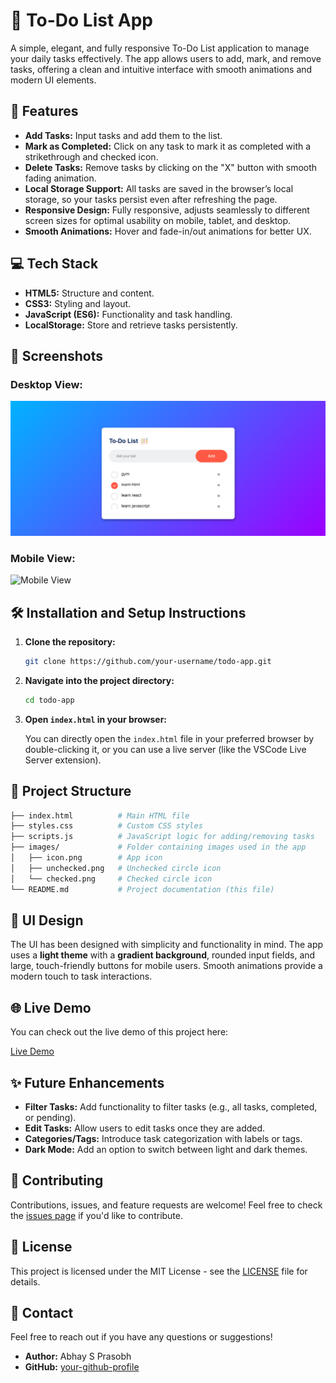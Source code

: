 
# 📝 To-Do List App

A simple, elegant, and fully responsive To-Do List application to manage your daily tasks effectively. The app allows users to add, mark, and remove tasks, offering a clean and intuitive interface with smooth animations and modern UI elements.

## 🚀 Features

- **Add Tasks:** Input tasks and add them to the list.
- **Mark as Completed:** Click on any task to mark it as completed with a strikethrough and checked icon.
- **Delete Tasks:** Remove tasks by clicking on the "X" button with smooth fading animation.
- **Local Storage Support:** All tasks are saved in the browser’s local storage, so your tasks persist even after refreshing the page.
- **Responsive Design:** Fully responsive, adjusts seamlessly to different screen sizes for optimal usability on mobile, tablet, and desktop.
- **Smooth Animations:** Hover and fade-in/out animations for better UX.
  
## 💻 Tech Stack

- **HTML5:** Structure and content.
- **CSS3:** Styling and layout.
- **JavaScript (ES6):** Functionality and task handling.
- **LocalStorage:** Store and retrieve tasks persistently.

## 📸 Screenshots

### Desktop View:
![Desktop View](images/desktop-screenshot.png)

### Mobile View:
![Mobile View](images/mobile-screenshot.png)

## 🛠 Installation and Setup Instructions

1. **Clone the repository:**

    ```bash
    git clone https://github.com/your-username/todo-app.git
    ```

2. **Navigate into the project directory:**

    ```bash
    cd todo-app
    ```

3. **Open `index.html` in your browser:**

    You can directly open the `index.html` file in your preferred browser by double-clicking it, or you can use a live server (like the VSCode Live Server extension).

## 📂 Project Structure

```bash
├── index.html          # Main HTML file
├── styles.css          # Custom CSS styles
├── scripts.js          # JavaScript logic for adding/removing tasks
├── images/             # Folder containing images used in the app
│   ├── icon.png        # App icon
│   ├── unchecked.png   # Unchecked circle icon
│   └── checked.png     # Checked circle icon
└── README.md           # Project documentation (this file)
```

## 🎨 UI Design

The UI has been designed with simplicity and functionality in mind. The app uses a **light theme** with a **gradient background**, rounded input fields, and large, touch-friendly buttons for mobile users. Smooth animations provide a modern touch to task interactions.

## 🌐 Live Demo

You can check out the live demo of this project here:

[Live Demo](https://abhaysprasobh.github.io/To-Do-List-web-application/)

## ✨ Future Enhancements

- **Filter Tasks:** Add functionality to filter tasks (e.g., all tasks, completed, or pending).
- **Edit Tasks:** Allow users to edit tasks once they are added.
- **Categories/Tags:** Introduce task categorization with labels or tags.
- **Dark Mode:** Add an option to switch between light and dark themes.

## 🤝 Contributing

Contributions, issues, and feature requests are welcome! Feel free to check the [issues page](https://github.com/your-username/todo-app/issues) if you'd like to contribute.

## 📝 License

This project is licensed under the MIT License - see the [LICENSE](LICENSE) file for details.

## 📧 Contact

Feel free to reach out if you have any questions or suggestions!

- **Author:** Abhay S Prasobh
- **GitHub:** [your-github-profile](https://github.com/your-username)
